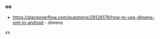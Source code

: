 ### oo
- https://stackoverflow.com/questions/29128178/how-to-use-dimens-xml-in-android - dimens


xx
